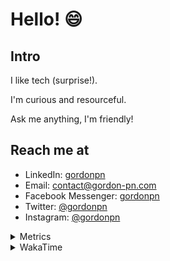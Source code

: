 # Hello! 😄

## Intro

I like tech (surprise!).

I'm curious and resourceful.

Ask me anything, I'm friendly!

## Reach me at

- LinkedIn: [gordonpn](https://www.linkedin.com/in/gordonpn/)
- Email: [contact@gordon-pn.com](mailto:contact@gordon-pn.com)
- Facebook Messenger: [gordonpn](https://www.messenger.com/t/Gordonpn)
- Twitter: [@gordonpn](https://twitter.com/Gordonpn)
- Instagram: [@gordonpn](https://www.instagram.com/gordonpn/)

<details>
  <summary>Metrics</summary>

  <img align="center" src="https://github.com/gordonpn/gordonpn/blob/master/github-metrics.svg" alt="GitHub Metrics">

</details>

<details>
  <summary>WakaTime</summary>

  <!--START_SECTION:waka-->
📊 **This Week I Spent My Time On** 

```text
💬 Programming Languages: 
Java                     5 hrs 20 mins       ████████████████░░░░░░░░░   63.41 % 
TypeScript               1 hr 19 mins        ████░░░░░░░░░░░░░░░░░░░░░   15.72 % 
Brazil Dependency Config 28 mins             █░░░░░░░░░░░░░░░░░░░░░░░░   05.67 % 
JSON                     14 mins             █░░░░░░░░░░░░░░░░░░░░░░░░   02.87 % 
GitIgnore file           13 mins             █░░░░░░░░░░░░░░░░░░░░░░░░   02.69 % 

🔥 Editors: 
Intellijidea             8 hrs 19 mins       █████████████████████████   98.96 % 
VS Code                  5 mins              ░░░░░░░░░░░░░░░░░░░░░░░░░   01.04 % 
```


 Last Updated on 14/03/2024 10:18:44 UTC
<!--END_SECTION:waka-->
</details>
